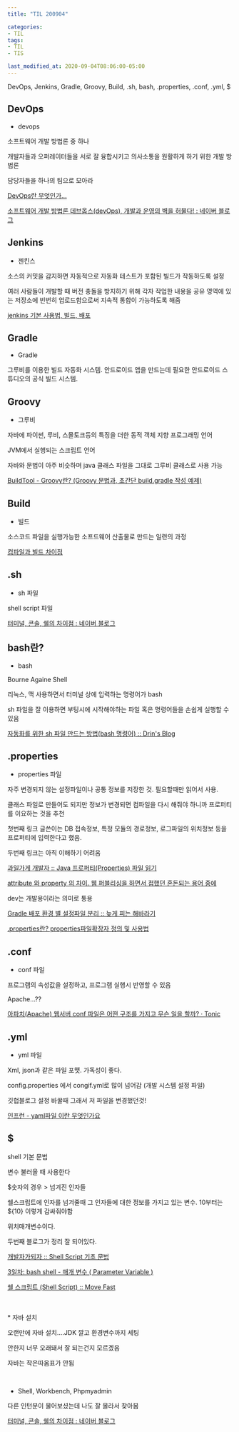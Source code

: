 ```yaml
---
title: "TIL 200904"

categories:
- TIL
tags:
- TIL
- TIS

last_modified_at: 2020-09-04T08:06:00-05:00
---
```

DevOps, Jenkins, Gradle, Groovy, Build, .sh, bash, .properties, .conf, .yml, $

## DevOps

* devops 

소프트웨어 개발 방법론 중 하나

개발자들과 오퍼레이터들을 서로 잘 융합시키고 의사소통을 원활하게 하기 위한 개발 방법론

담당자들을 하나의 팀으로 모아라

[DevOps란 무엇인가…](https://medium.com/@simsimjae/devops%EB%9E%80-%EB%AC%B4%EC%97%87%EC%9D%B8%EA%B0%80-c50f4d86666b)

[소프트웨어 개발 방법론 데브옵스(devOps), 개발과 운영의 벽을 허물다! : 네이버 블로그](https://m.blog.naver.com/PostView.nhn?blogId=2icct&logNo=220756979759&proxyReferer=https:%2F%2Fwww.google.com%2F)

## Jenkins

* 젠킨스

소스의 커밋을 감지하면 자동적으로 자동화 테스트가 포함된 빌드가 작동하도록 설정

여러 사람들이 개발할 때 버전 충돌을 방지하기 위해 각자 작업한 내용을 공유 영역에 있는 저장소에 빈번히 업로드함으로써 지속적 통합이 가능하도록 해줌

[jenkins 기본 사용법, 빌드, 배포](https://gist.github.com/MinSikMoon/86f6b34ead68cf79cfb5fe6275a2647c)


## Gradle

* Gradle

그루비를 이용한 빌드 자동화 시스템. 안드로이드 앱을 만드는데 필요한 안드로이드 스튜디오의 공식 빌드 시스템.

## Groovy

* 그루비

자바에 파이썬, 루비, 스몰토크등의 특징을 더한 동적 객체 지향 프로그래밍 언어

JVM에서 실행되는 스크립트 언어

자바와 문법이 아주 비슷하며 java 클래스 파일을 그대로 그루비 클래스로 사용 가능

[BuildTool - Groovy란? (Groovy 문법과, 초간단 build.gradle 작성 예제)](https://galid1.tistory.com/647)

## Build

* 빌드

소스코드 파일을 실행가능한 소프드웨어 산출물로 만드는 일련의 과정

[컴파일과 빌드 차이점](https://freezboi.tistory.com/39)

## .sh

* sh 파일

shell script 파일

[터미널, 콘솔, 쉘의 차이점 : 네이버 블로그](http://blog.naver.com/asianchairshot/221383363419)

## bash란?

* bash

Bourne Againe Shell

리눅스, 맥 사용하면서 터미널 상에 입력하는 명령어가 bash

sh 파일을 잘 이용하면 부팅시에 시작해야하는 파일 혹은 명령어들을 손쉽게 실행할 수 있음

[자동화를 위한 sh 파일 만드는 방법(bash 명령어) :: Drin's Blog](https://emfls.tistory.com/entry/%EC%9E%90%EB%8F%99%ED%99%94%EB%A5%BC-%EC%9C%84%ED%95%9C-sh-%ED%8C%8C%EC%9D%BC-%EB%A7%8C%EB%93%9C%EB%8A%94-%EB%B0%A9%EB%B2%95bash-%EB%AA%85%EB%A0%B9%EC%96%B4)

## .properties

* properties 파일

자주 변경되지 않는 설정파일이나 공통 정보를 저장한 것. 필요할때만 읽어서 사용.

클래스 파일로 만들어도 되지만 정보가 변경되면 컴파일을 다시 해줘야 하니까 프로퍼티를 이요하는 것을 추천

첫번째 링크 글쓴이는 DB 접속정보, 특정 모듈의 경로정보, 로그파일의 위치정보 등을 프로퍼티에 입력한다고 했음.

두번째 링크는 아직 이해하기 어려움

[과일가게 개발자 :: Java 프로퍼티(Properties) 파일 읽기](https://fruitdev.tistory.com/109)

[attribute 와 property 의 차이. 웹 퍼블리싱을 하면서 접했던 혼돈되는 용어 중에](https://medium.com/hexlant/attribute-%EC%99%80-property-%EC%9D%98-%EC%B0%A8%EC%9D%B4-c6f1c91ba91)

dev는 개발용이라는 의미로 통용

[Gradle 배포 환경 별 설정파일 분리 :: 늦게 피는 해바라기](https://osozaki.tistory.com/14)

[.properties란? properties파일확장자 정의 및 사용법](https://docu94.tistory.com/130)

## .conf

* conf 파일

프로그램의 속성값을 설정하고, 프로그램 실행시 반영할 수 있음

Apache...??

[아파치(Apache) 웹서버 conf 파일은 어떤 구조를 가지고 무슨 일을 할까? · Tonic](https://devlog.jwgo.kr/2019/04/11/about-apache-conf/)

## .yml

* yml 파일

Xml, json과 같은 파일 포맷. 가독성이 좋다.

config.properties 에서 congif.yml로 많이 넘어감 (개발 시스템 설정 파일)

깃헙블로그 설정 바꿀때 그래서 저 파일을 변경했던것!

[인프런 - yaml파일 이란 무엇인가요](https://www.inflearn.com/questions/16184)

## $

shell 기본 문법

변수 불러올 때 사용한다

$숫자의 경우 > 넘겨진 인자들

쉘스크립트에 인자를 넘겨줄때 그 인자들에 대한 정보를 가지고 있는 변수. 10부터는 ${10} 이렇게 감싸줘야함

위치매개변수이다.

두번째 블로그가 정리 잘 되어있다.

[개발자가되자 :: Shell Script 기초 문법](https://w51014.tistory.com/1)

[3일차: bash shell - 매개 변수 ( Parameter Variable )](https://clem.tistory.com/38)

[쉘 스크립트 (Shell Script) :: Move Fast](https://movefast.tistory.com/193)

<br/>
<br/>
* 자바 설치

오랜만에 자바 설치....JDK 깔고 환경변수까지 세팅

안한지 너무 오래돼서 잘 되는건지 모르겠음

자바는 작은따옴표가 안됨

<br/>

* Shell, Workbench, Phpmyadmin

다른 인턴분이 물어보셨는데 나도 잘 몰라서 찾아봄

[터미널, 콘솔, 쉘의 차이점 : 네이버 블로그](http://blog.naver.com/asianchairshot/221383363419)

